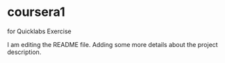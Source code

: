 # coursera1
for Quicklabs Exercise

I am editing the README file. Adding some more details about the project description.

